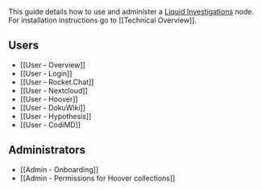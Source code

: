 This guide details how to use and administer a [Liquid Investigations][] node. For installation instructions go to [[Technical Overview]].

[Liquid Investigations]: https://github.com/liquidinvestigations/docs/wiki

## Users
* [[User - Overview]]
* [[User - Login]]
* [[User - Rocket.Chat]]
* [[User - Nextcloud]]
* [[User - Hoover]]
* [[User - DokuWiki]]
* [[User - Hypothesis]]
* [[User - CodiMD]]

## Administrators
* [[Admin - Onboarding]]
* [[Admin - Permissions for Hoover collections]]
